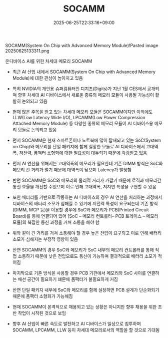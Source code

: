 ﻿---
title: "SOCAMM"
date: 2025-06-25T22:33:16+09:00
lastmod: 2025-06-25T22:33:16+09:00
type: docs
sidebar:
  open: true
weight: 5
---
<div style="display:none">
  <meta property="article:published_time" content="2025-06-25T13:33:16Z" />
  <meta property="article:modified_time" content="2025-06-25T13:33:16Z" />
</div>
SOCAMM(System On Chip with Advanced Memory Module)!Pasted image 20250625133311.png

온디바이스 AI를 위한 차세대 메모리 SOCAMM

- 최근 AI 산업 내에서 SOCAMM(System On Chip with Advanced Memory Module)에 대한 관심이 높아지고 있음
  
- 특히 NVIDIA의 개인용 슈퍼컴퓨터인 디지츠(Digits)가 지난 1월 CES에서 공개되며 향후 차세대 AI 디바이스에서 새로운 종류의 메모리 모듈이 사용될 가능성이 활발히 논의되고 있음
  
- 현재 많은 주목을 받고 있는 차세대 메모리 모듈은 SOCAMM이지만 이외에도 LLW(Low Latency Wide I/O), LPCAMM(Low Power Compression Attached Memory Module) 등 다양한 종류의 메모리 모듈이 AI 디바이스용 메모리 모듈로 논의되고 있음
  
- 먼저 SOCAMM은 현재 스마트폰이나 노트북에 많이 탑재되고 있는 SoC(System on Chip)와 메모리를 단일 패키지에 함께 실장한 모듈로 AI 디바이스에서 고대역폭, 저전력, 폼팩터 소형화에 대한 필요성이 대두되기 때문에 각광받고 있음
  
- 먼저 AI 연산을 위해서는 고대역폭의 메모리가 필요한데 기존 DIMM 방식은 SoC와 메모리 간 거리가 멀기 때문에 대역폭이 낮으며 Latency가 발생함
  
- 반면 SOCAMM은 SoC와 메모리의 물리적 거리가 가깝기 때문에 로직과 메모리간 통신 효율을 개선할 수있으며 이로 인해 고대역폭, 저지연 특성을 구현할 수 있음
  
- 또한 배터리를 기반으로 작동하는 AI 디바이스의 경우 AI 연산을 처리하는 과정에서 디바이스의 배터리 소모가 심해질 수 있기에 저전력 특성이 요구되는데 기존 방식(DIMM, MCP 등)을 이용할 경우에 SoC와 메모리가 PCB(Printed Circuit Board)를 통해 연결되어 있어 [SoC – 메모리 컨트롤러– PCB 트레이스 – 메모리 모듈]의 복잡한 통신 과정을 거쳐 소통을 해야 함
  
- 위와 같이 긴 거리를 거쳐 소통해야 할 경우 높은 전압이 요구되고 이로 인해 배터리 소모가 심해지는 부정적 영향이 있음
  
- 반면 SOCAMM의 경우 SoC와 메모리가 SoC 내부의 메모리 컨트롤러를 통해 직접 소통하기 때문에 낮은 전압으로도 통신이 가능하며 결과적으로 배터리 소모가 적어짐
  
- 마지막으로 기존 방식을 사용할 경우 PCB 기판에서 메모리와 SoC 사이를 연결하는 배선 공간이 필요하기 떄문에 폼팩터가 불필요하게 커짐
  
- 반면 단일 패키지 내부에 SoC와 메모리를 함께 실장하면 PCB 설계가 단순화되기 때문에 폼팩터 소형화가 가능해짐
  
- 현재 SOCAMM이 본격적으로 채용되고 있는 상황은 아니지만 향후 채용을 위한 초반 작업이 시작된 것으로 보임
  
- 향후 AI 산업이 빠른 속도로 발전하고 AI 디바이스가 일상으로 침투하며 SOCAMM, LPCAMM, LLW 등이 차세대 메모리로서의 역할을 할 것으로 기대됨

